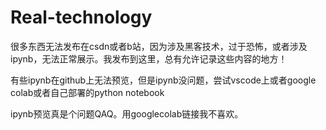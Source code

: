 # Real-technology
很多东西无法发布在csdn或者b站，因为涉及黑客技术，过于恐怖，或者涉及ipynb，无法正常展示。我发布到这里，总有允许记录这些内容的地方！

有些ipynb在github上无法预览，但是ipynb没问题，尝试vscode上或者google colab或者自己部署的python notebook

ipynb预览真是个问题QAQ。用googlecolab链接我不喜欢。

